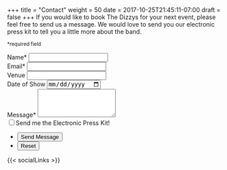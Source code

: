 +++
title = "Contact"
weight = 50
date = 2017-10-25T21:45:11-07:00
draft = false
+++
If you would like to book The Dizzys for your next event, please feel free to send us a message. We would love to send you our electronic press kit to tell you a little more about the band.

<small>&ast;required field</small>

<form action="https://formspree.io/thedizzysband@gmail.com" method="POST">
	<div class="field half first">
		<label for="name">Name&ast;</label>
		<input type="text" name="name" id="name" required />
	</div>
	<div class="field half">
		<label for="email">Email&ast;</label>
		<input type="text" name="email" id="email" required />
	</div>
	<div class="field half first">
		<label for="venue">Venue</label>
		<input type="text" name="venue" id="venue" />
	</div>
	<div class="field half">
		<label for="date">Date of Show</label>
		<input type="date" name="date" id="date" />
	</div>
	<div class="field">
		<label for="message">Message&ast;</label>
		<textarea name="message" id="message" rows="4" required></textarea>
	</div>
	<div class="field">
        <label for="epk"><input type="checkbox" name="epk" value="send" id="epk" />Send me the Electronic Press Kit!</label>
	</div>
	<input type="hidden" name="_subject" value="New Contact Form Submission from TheDizzysBand.com" />
	<ul class="actions">
		<li><input type="submit" value="Send Message" class="special" /></li>
		<li><input type="reset" value="Reset" /></li>
	</ul>
</form>

{{< socialLinks >}}